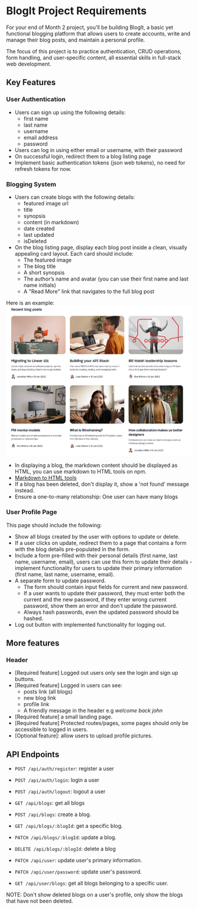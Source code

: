 # BlogIt Project Requirements
For your end of Month 2 project, you'll be building BlogIt, a basic yet functional blogging platform that allows users to create accounts, write and manage their blog posts, and maintain a personal profile.

The focus of this project is to practice authentication, CRUD operations, form handling, and user-specific content, all essential skills in full-stack web development.

## Key Features
### User Authentication
- Users can sign up using the following details:
    - first name
    - last name
    - username
    - email address
    - password
- Users can log in using either email or username, with their password
- On successful login, redirect them to a blog listing page
- Implement basic authentication tokens (json web tokens), no need for refresh tokens for now.

### Blogging System
- Users can create blogs with the following details:
  - featured image url
  - title
  - synopsis
  - content (in markdown)
  - date created
  - last updated
  - isDeleted
- On the blog listing page, display each blog post inside a clean, visually appealing card layout. Each card should include:
  - The featured image
  - The blog title
  - A short synopsis
  - The author’s name and avatar (you can use their first name and last name initials)
  - A "Read More" link that navigates to the full blog post

Here is an example:
![sample blog cards](./assets/sample-blog-cards.png)
- In displaying a blog, the markdown content should be displayed as HTML, you can use markdown to HTML tools on npm.
- [Markdown to HTML tools](https://www.npmjs.com/search?q=react%20markdown%20to%20html)
- If a blog has been deleted, don't display it, show a 'not found' message instead.
- Ensure a one-to-many relationship: One user can have many blogs

### User Profile Page
This page should include the following:
- Show all blogs created by the user with options to update or delete.
- If a user clicks on update, redirect them to a page that contains a form with the blog details pre-populated in the form.
- Include a form pre-filled with their personal details (first name, last name, username, email), users can use this form to update their details - implement functionality for users to update their primary information (first name, last name, username, email).
- A separate form to update password.
    - The form should contain input fields for current and new password.
    - If a user wants to update their password, they must enter both the current and the new password, if they enter wrong current password, show them an error and don't update the password.
    - Always hash passwords, even the updated password should be hashed.
- Log out button with implemented functionality for logging out.

## More features
### Header
- [Required feature] Logged out users only see the login and sign up buttons.
- [Required feature] Logged in users can see:
    - posts link (all blogs)
    - new blog link
    - profile link
    - A friendly message in the header e.g _welcome back john_
- [Required feature] a small landing page.
- [Required feature] Protected routes/pages, some pages should only be accessible to logged in users.
- [Optional feature]: allow users to upload profile pictures.

## API Endpoints
- `POST /api/auth/register`: register a user
- `POST /api/auth/login`: login a user
- `POST /api/auth/logout`: logout a user

- `GET /api/blogs`: get all blogs
- `POST /api/blogs`: create a blog.
- `GET /api/blogs/:blogId`: get a specific blog.
- `PATCH /api/blogs/:blogId`: update a blog.
- `DELETE /api/blogs/:blogId`: delete a blog
- `PATCH /api/user`: update user's primary information.
- `PATCH /api/user/password`: update user's password.
- `GET /api/user/blogs`: get all blogs belonging to a specific user.

NOTE: Don't show deleted blogs on a user's profile, only show the blogs that have not been deleted.